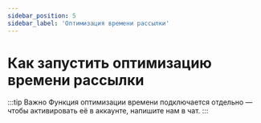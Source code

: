```yaml
---
sidebar_position: 5
sidebar_label: 'Оптимизация времени рассылки'
---
```


# Как запустить оптимизацию времени рассылки

:::tip Важно
Функция оптимизации времени подключается отдельно — чтобы активировать её в аккаунте, напишите нам в чат.
:::

